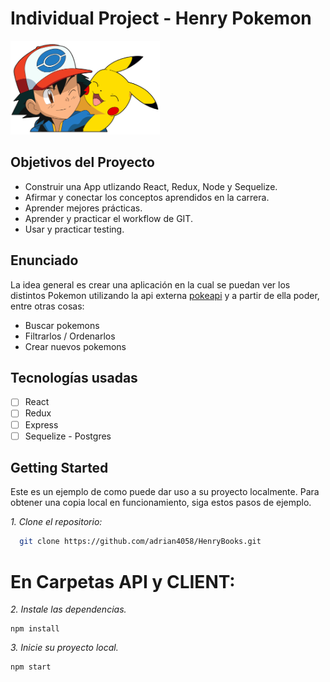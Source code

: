 # Individual Project - Henry Pokemon

<img height="150" src="./pokemon.png" />

## Objetivos del Proyecto

- Construir una App utlizando React, Redux, Node y Sequelize.
- Afirmar y conectar los conceptos aprendidos en la carrera.
- Aprender mejores prácticas.
- Aprender y practicar el workflow de GIT.
- Usar y practicar testing.

## Enunciado

La idea general es crear una aplicación en la cual se puedan ver los distintos Pokemon utilizando la api externa [pokeapi](https://pokeapi.co/) y a partir de ella poder, entre otras cosas:

- Buscar pokemons
- Filtrarlos / Ordenarlos
- Crear nuevos pokemons

## Tecnologías usadas 

- [ ] React
- [ ] Redux
- [ ] Express
- [ ] Sequelize - Postgres

## Getting Started
Este es un ejemplo de como puede dar uso a su proyecto localmente. Para obtener una copia local en funcionamiento, siga estos pasos de ejemplo.

_1. Clone el repositorio:_
```bash
  git clone https://github.com/adrian4058/HenryBooks.git
```

# En Carpetas API y CLIENT:
_2. Instale las dependencias._
```
npm install
```

_3. Inicie su proyecto local._
```
npm start
```

